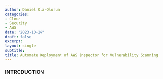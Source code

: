 ```yaml
---
author: Daniel Ola-Olorun
categories:
- Cloud 
- Security
- AWS
date: "2023-10-26"
draft: false
excerpt: 
layout: single
subtitle: 
title: Automate Deployment of AWS Inspector for Vulnerability Scanning with Terraform
---
```

 ### INTRODUCTION 